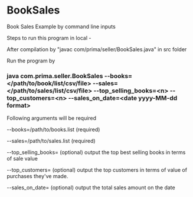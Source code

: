 # BookSales
Book Sales Example by command line inputs

Steps to run this program in local -

After compilation by "javac com/prima/seller/BookSales.java" in src folder

Run the program by
### java com.prima.seller.BookSales --books=</path/to/book/list/csv/file> --sales=</path/to/sales/list/csv/file> --top_selling_books=\<n\> --top_customers=\<n> --sales_on_date=\<date yyyy-MM-dd format>

Following arguments will be required

--books=/path/to/books.list	(required)	
	
--sales=/path/to/sales.list	(required)	
	
--top_selling_books=<count>		(optional)	output	the	top	<count>	best	selling	books	in	terms	
of	sale	value	
	
--top_customers=<count>		(optional)	output	the	top	<count>	customers	in	terms	of	value	of	
purchases	they've	made.	
	
--sales_on_date=<date>	(optional)	output	the	total	sales	amount	on	the	date